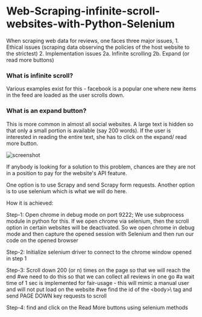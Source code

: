 # Web-Scraping-infinite-scroll-websites-with-Python-Selenium

When scraping web data for reviews, one faces three major issues,
        1. Ethical issues (scraping data observing the policies of the host website to the strictest)
        2. Implementation issues
                2a. Infinite scrolling
                2b. Expand (or read more buttons)

### What is infinite scroll? 
Various examples exist for this - facebook is a popular one where new items in the feed are loaded as the user scrolls down.

### What is an expand button?
This is more common in almost all social websites. A large text is hidden so that only a small portion is available (say 200 words). If the user is interested in reading the entire text, she has to click on the expand/ read more button.

![screenshot](https://github.com/karthikkumar001/A-method-to-extract-actionable-insights-from-negative-reviews-using-NLP/blob/main/Images/2021-01-03%2020_16_24-Window.png)

If anybody is looking for a solution to this problem, chances are they are not in a position to pay for the website's API feature.

One option is to use Scrapy and send Scrapy form requests. Another option is to use selenium which is what we will do here.


How it is achieved:

Step-1: Open chrome in debug mode on port 9222; We use subprocess module in python for this.
        If we open chrome via selenium, then the scroll option in certain websites will be deactivated.
        So we open chrome in debug mode and then capture the opened session with Selenium and then run our code on the opened browser






Step-2: Initialize selenium driver to connect to the chrome window opened in step 1



Step-3: Scroll down 200 (or n) times on the page so that we will reach the end
    #we need to do this so that we can collect all reviews in one go
    #a wait time of 1 sec is implemented for fair-usage - this will mimic a manual user and will not put load on the website
    #we find the id of the \<body>\ tag and send PAGE DOWN key requests to scroll


Step-4: find and click on the Read More buttons using selenium methods


